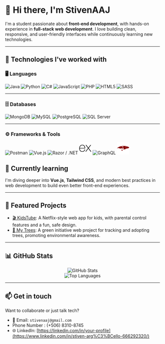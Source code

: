 # 👋 Hi there, I'm StivenAAJ

I'm a student passionate about **front-end development**, with hands-on experience in **full-stack web development**. I love building clean, responsive, and user-friendly interfaces while continuously learning new technologies.

---

## 🚀 Technologies I've worked with

### 🖥️ Languages

<p align="left">
  <img src="https://cdn.jsdelivr.net/gh/devicons/devicon/icons/java/java-original.svg" alt="Java" width="40" height="40"/>
  <img src="https://cdn.jsdelivr.net/gh/devicons/devicon/icons/python/python-original.svg" alt="Python" width="40" height="40"/>
  <img src="https://cdn.jsdelivr.net/gh/devicons/devicon/icons/csharp/csharp-original.svg" alt="C#" width="40" height="40"/>
  <img src="https://cdn.jsdelivr.net/gh/devicons/devicon/icons/javascript/javascript-original.svg" alt="JavaScript" width="40" height="40"/>
  <img src="https://cdn.jsdelivr.net/gh/devicons/devicon/icons/php/php-original.svg" alt="PHP" width="40" height="40"/>
  <img src="https://cdn.jsdelivr.net/gh/devicons/devicon/icons/html5/html5-original.svg" alt="HTML5" width="40" height="40"/>
  <img src="https://cdn.jsdelivr.net/gh/devicons/devicon/icons/sass/sass-original.svg" alt="SASS" width="40" height="40"/>
</p>

---

### 🗄️ Databases

<p align="left">
  <img src="https://cdn.jsdelivr.net/gh/devicons/devicon/icons/mongodb/mongodb-original.svg" alt="MongoDB" width="40" height="40"/>
  <img src="https://cdn.jsdelivr.net/gh/devicons/devicon/icons/mysql/mysql-original.svg" alt="MySQL" width="40" height="40"/>
  <img src="https://cdn.jsdelivr.net/gh/devicons/devicon/icons/postgresql/postgresql-original.svg" alt="PostgreSQL" width="40" height="40"/>
  <img src="https://cdn.jsdelivr.net/gh/devicons/devicon/icons/sqlserver/sqlserver-original.svg" alt="SQL Server" width="40" height="40"/>
</p>

---

### ⚙️ Frameworks & Tools

<p align="left">
  <img src="https://cdn.jsdelivr.net/gh/devicons/devicon/icons/postman/postman-original.svg" alt="Postman" width="40" height="40"/>
  <img src="https://cdn.jsdelivr.net/gh/devicons/devicon/icons/vuejs/vuejs-original.svg" alt="Vue.js" width="40" height="40"/>
  <img src="https://upload.wikimedia.org/wikipedia/commons/e/ee/.NET_Core_Logo.svg" alt="Razor / .NET" width="40" height="40"/>
  <img src="https://raw.githubusercontent.com/devicons/devicon/master/icons/express/express-original.svg" alt="Express.js" width="40" height="40" />
  <img src="https://cdn.jsdelivr.net/gh/devicons/devicon/icons/graphql/graphql-plain.svg" alt="GraphQL" width="40" height="40" />
  <img src="https://raw.githubusercontent.com/devicons/devicon/master/icons/mongoose/mongoose-original.svg" alt="Mongoose" width="40" height="40" />



</p>


## 🌱 Currently learning

I'm diving deeper into **Vue.js**, **Tailwind CSS**, and modern best practices in web development to build even better front-end experiences.

---

## 💼 Featured Projects

- [🎬 KidsTube](https://github.com/StivenAAJ/KidsTube2--Frontend): A Netflix-style web app for kids, with parental control features and a fun, safe design.
- [🌳 My Trees](https://github.com/StivenAAJ/mytreesfinal): A green initiative web project for tracking and adopting trees, promoting environmental awareness.

---

## 📊 GitHub Stats

<p align="center">
  <img src="https://github-readme-stats.vercel.app/api?username=StivenAAJ&show_icons=true&theme=default" alt="GitHub Stats" />
  <br/>
  <img src="https://github-readme-stats.vercel.app/api/top-langs/?username=StivenAAJ&layout=compact&theme=default" alt="Top Languages" />
</p>

---

## 📫 Get in touch

Want to collaborate or just talk tech?

- 📧 Email: `stivenaaj@gmail.com`
- Phone Number : (+506) 8310-8745
- 🌐 LinkedIn: [https://linkedin.com/in/your-profile](https://www.linkedin.com/in/stiven-arg%C3%BCello-666292320/)
